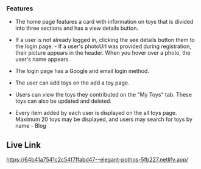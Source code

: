 ### Features

- The home page features a card with information on toys that is divided into three sections and has a view details button.
- If a user is not already logged in, clicking the see details button  them to the login page. - If a user's photoUrl was provided during registration, their picture appears in the header. When you hover over a photo, the user's name appears.

- The login page has a Google and email login method.
- The user can add toys on the add a toy page. 
- Users can view the toys they contributed on the "My Toys" tab. These toys can also be updated and deleted.
- Every item added by each user is displayed on the all toys page. Maximum 20 toys may be displayed, and users may search for toys by name - Blog

## Live Link

https://64b41a7541c2c54f7ffabd47--elegant-pothos-5fb227.netlify.app/